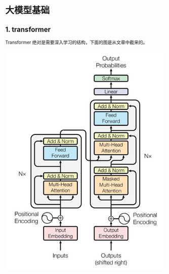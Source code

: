 # 大模型基础

## 1. transformer
Transformer 绝对是需要深入学习的结构，下面的图是从文章中截来的。

![transformer architecture](https://github.com/dazelu19/dazelu19.github.io/blob/main/images/transformer.png)
